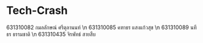 # Tech-Crash 
631310082  กมลลักษณ์ ศรีตุลานนท์ \n
631310085  คฑาธร แสงแก้วสุข \n
631310089  นทีธร ธรรมชาติ \n
631310435  จิรพัทธ์ สายสืบ 
